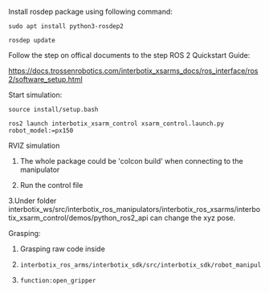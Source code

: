 Install rosdep package using following command:

    sudo apt install python3-rosdep2
    
    rosdep update
Follow the step on offical documents to the step ROS 2 Quickstart Guide:

https://docs.trossenrobotics.com/interbotix_xsarms_docs/ros_interface/ros2/software_setup.html

Start simulation:

    source install/setup.bash
    
    ros2 launch interbotix_xsarm_control xsarm_control.launch.py robot_model:=px150

RVIZ simulation

1. The whole package could be 'colcon build' when connecting to the manipulator
   
2. Run the control file
   
3.Under folder interbotix_ws/src/interbotix_ros_manipulators/interbotix_ros_xsarms/interbotix_xsarm_control/demos/python_ros2_api can change the xyz pose.  

Grasping:

1. Grasping raw code inside
2.     interbotix_ros_arms/interbotix_sdk/src/interbotix_sdk/robot_manipulation.py
3.     function:open_gripper
